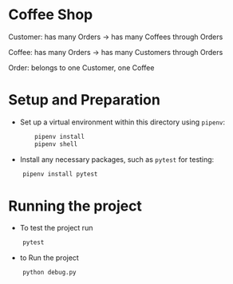 # Coffee Shop
Customer: has many Orders → has many Coffees through Orders

Coffee: has many Orders → has many Customers through Orders

Order: belongs to one Customer, one Coffee

#  Setup and Preparation
- Set up a virtual environment within this directory using `pipenv`:
    ```bash
        pipenv install
        pipenv shell
    ```
- Install any necessary packages, such as `pytest` for testing:
```bash
    pipenv install pytest
```

# Running the project
- To test the project run 
```bash
    pytest
```
- to Run the project 
```bash
    python debug.py
```